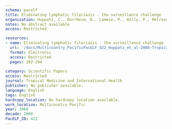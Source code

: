 ```yaml
---
schema: pacelf
title: Eliminating lymphatic filariasis - the surveillance challenge
organization: Huppatz, C., Durrheim, D., Lammie, P., Kelly, P., Melrose, W.
notes: No abstract available
access: Restricted

resources:
- name: Eliminating lymphatic filariasis - the surveillance challenge
  url: '/docs/Multicountry_PacificPacELF_422_Huppatz_et_al-2008-Tropical_Medicine__International_Health.txt'
  format: Electronic
  access: Restricted
  pages: 292-294
 
category: Scientific Papers
access: Restricted
journal: Tropical Medicine and International Health
publisher: No publisher available. 
language: English 
tags: English 
hardcopy_location: No hardcopy location available.
work_location: Multicountry Pacific
year: 2008
decade: 2000
PacELF_ID: 422
---
```

